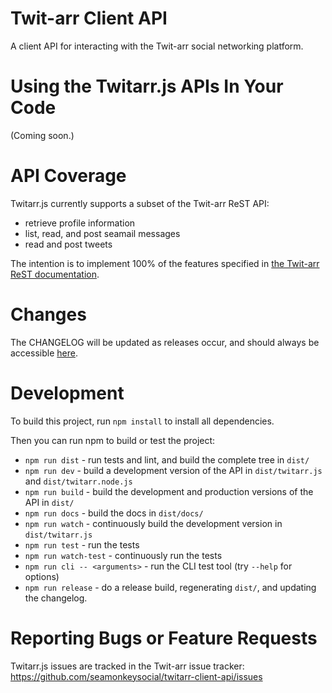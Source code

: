 # Twit-arr Client API

A client API for interacting with the Twit-arr social networking platform.

# Using the Twitarr.js APIs In Your Code

(Coming soon.)

<!--
# Using the Twitarr.js Command Line

1. install [Node.js](https://nodejs.org/en/download/)
2. run `sudo npm install -g twitarr`
3. run `twitarr --help` for a list of possible commands
-->

# API Coverage

Twitarr.js currently supports a subset of the Twit-arr ReST API:

* retrieve profile information
* list, read, and post seamail messages
* read and post tweets

The intention is to implement 100% of the features specified in [the Twit-arr ReST documentation](https://github.com/seamonkeysocial/twitarr/blob/master/rest_documentation.md).

# Changes

The CHANGELOG will be updated as releases occur, and should always be accessible [here](https://github.com/seamonkeysocial/twitarr-client-api/blob/master/CHANGELOG.md).

# Development

To build this project, run `npm install` to install all dependencies.

Then you can run npm to build or test the project:

* `npm run dist` - run tests and lint, and build the complete tree in `dist/`
* `npm run dev` - build a development version of the API in `dist/twitarr.js` and `dist/twitarr.node.js`
* `npm run build` - build the development and production versions of the API in `dist/`
* `npm run docs` - build the docs in `dist/docs/`
* `npm run watch` - continuously build the development version in `dist/twitarr.js`
* `npm run test` - run the tests
* `npm run watch-test` - continuously run the tests
* `npm run cli -- <arguments>` - run the CLI test tool (try `--help` for options)
* `npm run release` - do a release build, regenerating `dist/`, and updating the changelog.

# Reporting Bugs or Feature Requests

Twitarr.js issues are tracked in the Twit-arr issue tracker: https://github.com/seamonkeysocial/twitarr-client-api/issues

